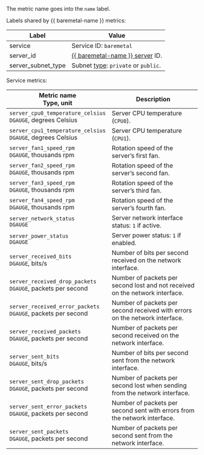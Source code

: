 The metric name goes into the `name` label.

Labels shared by {{ baremetal-name }} metrics:

Label | Value
----|----
service | Service ID: `baremetal`
server_id | [{{ baremetal-name }} server](../../../baremetal/concepts/servers.md) ID.
server_subnet_type | Subnet [type](../../../baremetal/concepts/network.md): `private` or `public`. 

Service metrics:

Metric name<br/>Type, unit | Description
--- | ---
`server_cpu0_temperature_celsius`<br/>`DGAUGE`, degrees Celsius | Server CPU temperature (`CPU0`).
`server_cpu1_temperature_celsius`<br/>`DGAUGE`, degrees Celsius | Server CPU temperature (`CPU1`).
`server_fan1_speed_rpm`<br/>`DGAUGE`, thousands rpm | Rotation speed of the server’s first fan.
`server_fan2_speed_rpm`<br/>`DGAUGE`, thousands rpm | Rotation speed of the server’s second fan.
`server_fan3_speed_rpm`<br/>`DGAUGE`, thousands rpm | Rotation speed of the server’s third fan.
`server_fan4_speed_rpm`<br/>`DGAUGE`, thousands rpm | Rotation speed of the server’s fourth fan.
`server_network_status`<br/>`DGAUGE` | Server network interface status: `1` if active.
`server_power_status`<br/>`DGAUGE` | Server power status: `1` if enabled.
`server_received_bits`<br/>`DGAUGE`, bits/s | Number of bits per second received on the network interface.
`server_received_drop_packets`<br/>`DGAUGE`, packets per second | Number of packets per second lost and not received on the network interface.
`server_received_error_packets`<br/>`DGAUGE`, packets per second | Number of packets per second received with errors on the network interface.
`server_received_packets`<br/>`DGAUGE`, packets per second | Number of packets per second received on the network interface.
`server_sent_bits`<br/>`DGAUGE`, bits/s | Number of bits per second sent from the network interface.
`server_sent_drop_packets`<br/>`DGAUGE`, packets per second | Number of packets per second lost when sending from the network interface.
`server_sent_error_packets`<br/>`DGAUGE`, packets per second | Number of packets per second sent with errors from the network interface.
`server_sent_packets`<br/>`DGAUGE`, packets per second | Number of packets per second sent from the network interface.